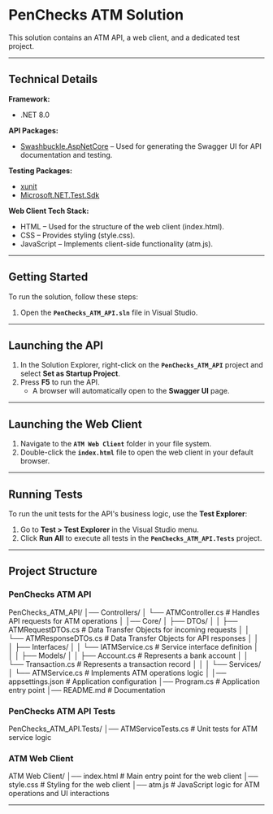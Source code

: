 ﻿# PenChecks ATM Solution

This solution contains an ATM API, a web client, and a dedicated test project.

---

## Technical Details

**Framework:**  
- .NET 8.0  

**API Packages:**  
- [Swashbuckle.AspNetCore](https://www.nuget.org/packages/Swashbuckle.AspNetCore) – Used for generating the Swagger UI for API documentation and testing.  

**Testing Packages:**  
- [xunit](https://xunit.net/)  
- [Microsoft.NET.Test.Sdk](https://www.nuget.org/packages/Microsoft.NET.Test.Sdk)  

**Web Client Tech Stack:**  
- HTML – Used for the structure of the web client (index.html).  
- CSS – Provides styling (style.css).  
- JavaScript – Implements client-side functionality (atm.js).  

---

## Getting Started

To run the solution, follow these steps:

1. Open the **`PenChecks_ATM_API.sln`** file in Visual Studio.

---

## Launching the API

1. In the Solution Explorer, right-click on the **`PenChecks_ATM_API`** project and select **Set as Startup Project**.  
2. Press **F5** to run the API.  
   - A browser will automatically open to the **Swagger UI** page.

---

## Launching the Web Client

1. Navigate to the **`ATM Web Client`** folder in your file system.  
2. Double-click the **`index.html`** file to open the web client in your default browser.

---

## Running Tests

To run the unit tests for the API's business logic, use the **Test Explorer**:

1. Go to **Test > Test Explorer** in the Visual Studio menu.  
2. Click **Run All** to execute all tests in the **`PenChecks_ATM_API.Tests`** project.  

---

## Project Structure

### PenChecks ATM API

PenChecks_ATM_API/
│── Controllers/
│ └── ATMController.cs # Handles API requests for ATM operations
│
│── Core/
│ ├── DTOs/
│ │ ├── ATMRequestDTOs.cs # Data Transfer Objects for incoming requests
│ │ └── ATMResponseDTOs.cs # Data Transfer Objects for API responses
│ │
│ ├── Interfaces/
│ │ └── IATMService.cs # Service interface definition
│ │
│ ├── Models/
│ │ ├── Account.cs # Represents a bank account
│ │ └── Transaction.cs # Represents a transaction record
│ │
│ └── Services/
│ └── ATMService.cs # Implements ATM operations logic
│
│── appsettings.json # Application configuration
│── Program.cs # Application entry point
│── README.md # Documentation

### PenChecks ATM API Tests

PenChecks_ATM_API.Tests/
│── ATMServiceTests.cs # Unit tests for ATM service logic

### ATM Web Client

ATM Web Client/
│── index.html # Main entry point for the web client
│── style.css # Styling for the web client
│── atm.js # JavaScript logic for ATM operations and UI interactions

---